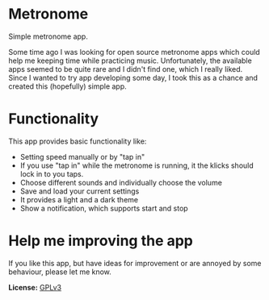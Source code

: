 # Metronome

Simple metronome app.

Some time ago I was looking for open source metronome apps which could help me keeping time while practicing music. Unfortunately, the available apps seemed to be quite rare and I didn't find one, which I really liked. 
Since I wanted to try app developing some day, I took this as a chance and created this (hopefully) simple app.

# Functionality

This app provides basic functionality like:
* Setting speed manually or by "tap in"
* If you use "tap in" while the metronome is running, it the klicks should lock in to you taps.
* Choose different sounds and individually choose the volume
* Save and load your current settings
* It provides a light and a dark theme
* Show a notification, which supports start and stop

# Help me improving the app

If you like this app, but have ideas for improvement or are annoyed by some behaviour, please let me know. 


**License:** [GPLv3](https://www.gnu.org/licenses/gpl-3.0)

